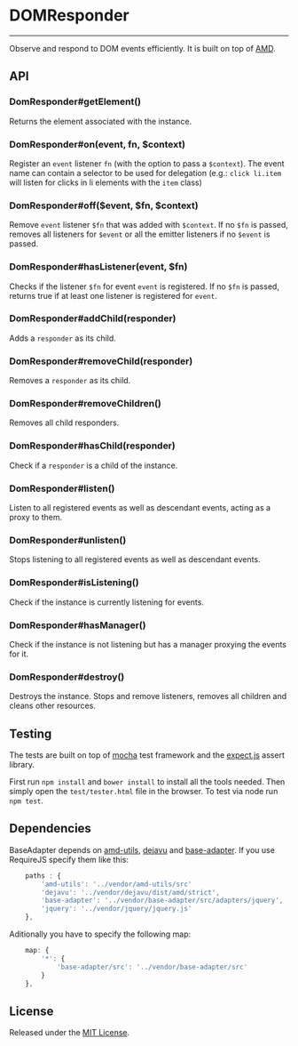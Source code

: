 # DOMResponder #
---

Observe and respond to DOM events efficiently.
It is built on top of [AMD](https://github.com/amdjs/amdjs-api/wiki/AMD).



## API ##

### DomResponder#getElement() ###

Returns the element associated with the instance.


### DomResponder#on(event, fn, $context) ###

Register an `event` listener `fn` (with the option to pass a `$context`).
The event name can contain a selector to be used for delegation (e.g.: `click li.item` will listen for clicks in li elements with the `item` class)


### DomResponder#off($event, $fn, $context) ###

Remove `event` listener `$fn` that was added with `$context`.
If no `$fn` is passed, removes all listeners for `$event` or all the emitter listeners if no `$event` is passed.


### DomResponder#hasListener(event, $fn) ###

Checks if the listener `$fn` for event `event` is registered.
If no `$fn` is passed, returns true if at least one listener is registered for `event`.


### DomResponder#addChild(responder) ###

Adds a `responder` as its child.


### DomResponder#removeChild(responder) ###

Removes a `responder` as its child.


### DomResponder#removeChildren() ###

Removes all child responders.


### DomResponder#hasChild(responder) ###

Check if a `responder` is a child of the instance.


### DomResponder#listen() ###

Listen to all registered events as well as descendant events, acting as a proxy to them.


### DomResponder#unlisten() ###

Stops listening to all registered events as well as descendant events.


### DomResponder#isListening() ###

Check if the instance is currently listening for events.


### DomResponder#hasManager() ###

Check if the instance is not listening but has a manager proxying the events for it.

### DomResponder#destroy() ###

Destroys the instance.
Stops and remove listeners, removes all children and cleans other resources.



## Testing ##

The tests are built on top of [mocha](http://visionmedia.github.com/mocha/) test framework and the [expect.js](https://github.com/LearnBoost/expect.js) assert library.

First run `npm install` and `bower install` to install all the tools needed.
Then simply open the `test/tester.html` file in the browser.
To test via node run `npm test`.


## Dependencies ##

BaseAdapter depends on [amd-utils](https://github.com/millermedeiros/amd-utils), [dejavu](https://github.com/IndigoUnited/dejavu) and [base-adapter](https://github.com/IndigoUnited/base-adapter).
If you use RequireJS specify them like this:

```js
    paths : {
        'amd-utils': '../vendor/amd-utils/src'
        'dejavu': '../vendor/dejavu/dist/amd/strict',                  // use the loose version in production
        'base-adapter': '../vendor/base-adapter/src/adapters/jquery',  // use one of the available adapters
        'jquery': '../vendor/jquery/jquery.js'                         // use one of the base libraries
    },
```

Aditionally you have to specify the following map:

```js
    map: {
        '*': {
            'base-adapter/src': '../vendor/base-adapter/src'
        }
    },
```



## License ##

Released under the [MIT License](http://www.opensource.org/licenses/mit-license.php).